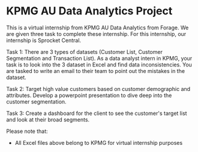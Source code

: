 # KPMG AU Data Analytics Project

This is a virtual internship from KPMG AU Data Analytics from Forage. We are given three task to complete these internship. For this internship, our internship is Sprocket Central. 

Task 1: There are 3 types of datasets (Customer List, Customer Segmentation and Transaction List). As a data analyst intern in KPMG, your task is to look into the 3 dataset in Excel and find data inconsistencies. You are tasked to write an email to their team to point out the mistakes in the dataset.

Task 2: Target high value customers based on customer demographic and attributes. Develop a powerpoint presentation to dive deep into the customer segmentation.

Task 3: Create a dashboard for the client to see the customer's target list and look at their broad segments. 

Please note that:
- All Excel files above belong to KPMG for virtual internship purposes
